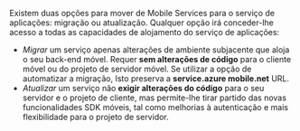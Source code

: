 Existem duas opções para mover de Mobile Services para o serviço de aplicações: migração ou atualização. Qualquer opção irá conceder-lhe acesso a todas as capacidades de alojamento do serviço de aplicações:

* *Migrar* um serviço apenas alterações de ambiente subjacente que aloja o seu back-end móvel. Requer **sem alterações de código** para o cliente móvel ou do projeto de servidor móvel. Se utilizar a opção de automatizar a migração, Isto preserva a **service.azure mobile.net** URL. 
* *Atualizar* um serviço não **exigir alterações do código** para o seu servidor e o projeto de cliente, mas permite-lhe tirar partido das novas funcionalidades SDK móveis, tal como melhorias à autenticação e mais flexibilidade para o projeto de servidor. 

